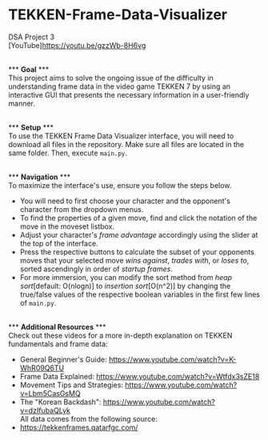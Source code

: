 # TEKKEN-Frame-Data-Visualizer
DSA Project 3  
[YouTube]https://youtu.be/gzzWb-8H6vg  
<br/>
  
*** __Goal__ ***  
This project aims to solve the ongoing issue of the difficulty in understanding frame data in the video game TEKKEN 7 
by using an interactive GUI that presents the necessary information in a user-friendly manner.    
  <br/>
  
*** __Setup__ ***  
To use the TEKKEN Frame Data Visualizer interface, you will need to download all files in the repository.
Make sure all files are located in the same folder. Then, execute ```main.py```.  
  <br/>  

*** __Navigation__ ***  
To maximize the interface's use, ensure you follow the steps below.
- You will need to first choose your character and the opponent's character from the dropdown menus.
- To find the properties of a given move, find and click the notation of the move in the moveset listbox.
- Adjust your character's *frame advantage* accordingly using the slider at the top of the interface.
- Press the respective buttons to calculate the subset of your opponents moves that your selected move
  *wins against*, *trades with*, or *loses to*, sorted ascendingly in order of *startup frames*.
- For more immersion, you can modify the sort method from *heap sort*[default: O(nlogn)] to *insertion sort*[O(n^2)]
  by changing the true/false values of the respective boolean variables in the first few lines of ```main.py```.  
    <br/>
    
*** __Additional Resources__ ***  
Check out these videos for a more in-depth explanation on TEKKEN fundamentals and frame data:  
- General Beginner's Guide: https://www.youtube.com/watch?v=K-WhR09Q6TU  
- Frame Data Explained: https://www.youtube.com/watch?v=Wtfdx3sZE18  
- Movement Tips and Strategies: https://www.youtube.com/watch?v=Lbm5CasGsMQ  
- The "Korean Backdash": https://www.youtube.com/watch?v=dzIfubaQLyk  
All data comes from the following source:  
- https://tekkenframes.qatarfgc.com/
